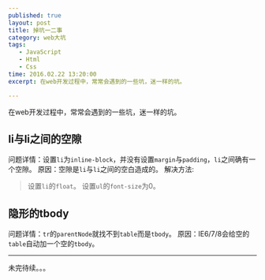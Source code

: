 ```yaml
---
published: true
layout: post
title: 掉坑一二事
category: web大坑
tags: 
   - JavaScript
   - Html
   - Css
time: 2016.02.22 13:20:00
excerpt: 在web开发过程中，常常会遇到的一些坑，迷一样的坑。

---
```


在web开发过程中，常常会遇到的一些坑，迷一样的坑。

<!--more-->

## li与li之间的空隙
问题详情：设置`li`为`inline-block`，并没有设置`margin`与`padding`，`li`之间确有一个空隙。
原因：空隙是`li`与`li`之间的空白造成的。
解决方法:
> 设置`li`的`float`。
> 设置`ul`的`font-size`为0。
## 隐形的tbody
问题详情：`tr`的`parentNode`就找不到`table`而是`tbody`。
原因：IE6/7/8会给空的`table`自动加一个空的`tbody`。

***
未完待续。。。

